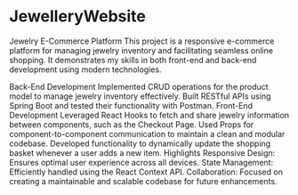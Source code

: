 # JewelleryWebsite


Jewelry E-Commerce Platform
This project is a responsive e-commerce platform for managing jewelry inventory and facilitating seamless online shopping. It demonstrates my skills in both front-end and back-end development using modern technologies.

Back-End Development
Implemented CRUD operations for the product model to manage jewelry inventory effectively.
Built RESTful APIs using Spring Boot and tested their functionality with Postman.
Front-End Development
Leveraged React Hooks to fetch and share jewelry information between components, such as the Checkout Page.
Used Props for component-to-component communication to maintain a clean and modular codebase.
Developed functionality to dynamically update the shopping basket whenever a user adds a new item.
Highlights
Responsive Design: Ensures optimal user experience across all devices.
State Management: Efficiently handled using the React Context API.
Collaboration: Focused on creating a maintainable and scalable codebase for future enhancements.

